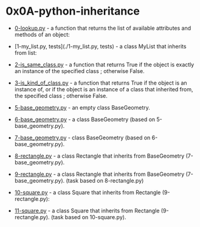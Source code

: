 # 0x0A-python-inheritance

- [0-lookup.py](./0-lookup.py) - a function that returns the list of available attributes and methods of an object:

- [1-my_list.py, tests](./1-my_list.py, tests) -  a class MyList that inherits from list:

- [2-is_same_class.py](./2-is_same_class.py) - a function that returns True if the object is exactly an instance of the specified class ; otherwise False.

- [3-is_kind_of_class.py](./3-is_kind_of_class.py) - a function that returns True if the object is an instance of, or if the object is an instance of a class that inherited from, the specified class ; otherwise False.

- [5-base_geometry.py](./5-base_geometry.py) - an empty class BaseGeometry.

- [6-base_geometry.py](./6-base_geometry.py) - a class BaseGeometry (based on 5-base_geometry.py).

- [7-base_geometry.py](./7-base_geometry.py) -  class BaseGeometry (based on 6-base_geometry.py).

- [8-rectangle.py](./8-rectangle.py) - a class Rectangle that inherits from BaseGeometry (7-base_geometry.py).

- [9-rectangle.py](./9-rectangle.py) -  a class Rectangle that inherits from BaseGeometry (7-base_geometry.py). (task based on 8-rectangle.py)

- [10-square.py](./10-square.py) - a class Square that inherits from Rectangle (9-rectangle.py):

- [11-square.py](./11-square.py) -  a class Square that inherits from Rectangle (9-rectangle.py). (task based on 10-square.py).
